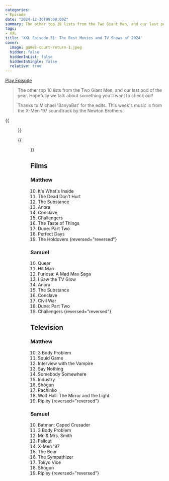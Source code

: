```yaml
---
categories:
- Episode
date: "2024-12-30T09:00:00Z"
summary: The other top 10 lists from the Two Giant Men, and our last pod of the year.
tags:
- XXL
title: 'XXL Episode 31: The Best Movies and TV Shows of 2024'
cover: 
  image: games-court-return-1.jpeg
  hidden: false
  hiddenInList: false
  hiddenInSingle: false
  relative: true
---
```


[Play Episode](https://www.patreon.com/posts/xxl-episode-31-118911931)
> The other top 10 lists from the Two Giant Men, and our last pod of the year. Hopefully we talk about something you'll want to check out!
>
> Thanks to Michael 'BanyaBat' for the edits. This week's music is from the X-Men '97 soundtrack by the Newton Brothers.

{{<figure 
    src="games-court-return-2.jpeg" 
    alt="Games Court Will Return">}}
    
{{<figure 
    src="la-chimera.jpeg" 
    alt="La Chimera"
    caption="Image Credit: dutch_manley" >}}

## Films

### Matthew

10. It's What's Inside
9. The Dead Don’t Hurt
8. The Substance 
7. Anora
6. Conclave
5. Challengers
4. The Taste of Things
3. Dune: Part Two
2. Perfect Days 
1. The Holdovers
{reversed="reversed"}

### Samuel

10. Queer
9. Hit Man
8. Furiosa: A Mad Max Saga
7. I Saw the TV Glow
6. Anora
5. The Substance
4. Conclave
3. Civil War
2. Dune: Part Two
1. Challengers
{reversed="reversed"}

## Television

### Matthew

10. 3 Body Problem
9. Squid Game
8. Interview with the Vampire
7. Say Nothing
6. Somebody Somewhere
5. Industry
4. Shōgun
3. Pachinko
2. Wolf Hall: The Mirror and the Light
1. Ripley
{reversed="reversed"}

### Samuel

10. Batman: Caped Crusader
9. 3 Body Problem
8. Mr. & Mrs. Smith
7. Fallout
6. X-Men '97
5. The Bear
4. The Sympathizer
3. Tokyo Vice
2. Shōgun
1. Ripley
{reversed="reversed"}